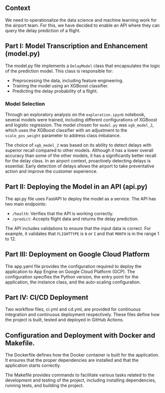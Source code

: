 ## Context

We need to operationalize the data science and machine learning work for the airport team. For this, we have decided to enable an API where they can query the delay prediction of a flight.

## Part I: Model Transcription and Enhancement (model.py)

The model.py file implements a `DelayModel` class that encapsulates the logic of the prediction model. This class is responsible for:

- Preprocessing the data, including feature engineering.
- Training the model using an XGBoost classifier.
- Predicting the delay probability of a flight.

### Model Selection

Through an exploratory analysis on the `exploration.ipynb` notebook, several models were trained, including different configurations of XGBoost and logistic regression. The model chosen for `model.py` was `xgb_model_2`, which uses the XGBoost classifier with an adjustment to the `scale_pos_weight` parameter to address class imbalance.

The choice of `xgb_model_2` was based on its ability to detect delays with superior recall compared to other models. Although it has a lower overall accuracy than some of the other models, it has a significantly better recall for the delay class. In an airport context, proactively detecting delays is essential. Early detection of delays allows the airport to take preventative action and improve the customer experience.

## Part II: Deploying the Model in an API (api.py)

The api.py file uses FastAPI to deploy the model as a service. The API has two main endpoints:

- `/health`: Verifies that the API is working correctly.
- `/predict`: Accepts flight data and returns the delay prediction.

The API includes validations to ensure that the input data is correct. For example, it validates that `FLIGHTTYPE` is `N` or `I` and that `MONTH` is in the range 1 to 12.

## Part III: Deployment on Google Cloud Platform

The app.yaml file provides the configuration required to deploy the application to App Engine on Google Cloud Platform (GCP). The configuration specifies the Python version, the entry point for the application, the instance class, and the auto-scaling configuration.

## Part IV: CI/CD Deployment

Two workflow files, ci.yml and cd.yml, are provided for continuous integration and continuous deployment respectively. These files define how the project is built, tested and deployed in GitHub Actions.

## Configuration and Deployment with Docker and Makefile.

The Dockerfile defines how the Docker container is built for the application. It ensures that the proper dependencies are installed and that the application starts correctly.

The Makefile provides commands to facilitate various tasks related to the development and testing of the project, including installing dependencies, running tests, and building the project.
